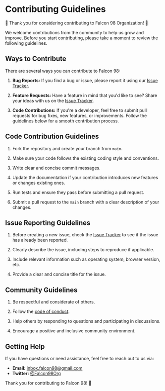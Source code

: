 # Contributing Guidelines

🎉 Thank you for considering contributing to Falcon 98 Organization! 🚀

We welcome contributions from the community to help us grow and improve. Before you start contributing, please take a moment to review the following guidelines.

## Ways to Contribute

There are several ways you can contribute to Falcon 98:

1. **Bug Reports:** If you find a bug or issue, please report it using our [Issue Tracker](profile/link-to-issue-tracker.md).

2. **Feature Requests:** Have a feature in mind that you'd like to see? Share your ideas with us on the [Issue Tracker](profile/link-to-issue-tracker.md).

3. **Code Contributions:** If you're a developer, feel free to submit pull requests for bug fixes, new features, or improvements. Follow the guidelines below for a smooth contribution process.

## Code Contribution Guidelines

1. Fork the repository and create your branch from `main`.

2. Make sure your code follows the existing coding style and conventions.

3. Write clear and concise commit messages.

4. Update the documentation if your contribution introduces new features or changes existing ones.

5. Run tests and ensure they pass before submitting a pull request.

6. Submit a pull request to the `main` branch with a clear description of your changes.

## Issue Reporting Guidelines

1. Before creating a new issue, check the [Issue Tracker](profile/link-to-issue-tracker.md) to see if the issue has already been reported.

2. Clearly describe the issue, including steps to reproduce if applicable.

3. Include relevant information such as operating system, browser version, etc.

4. Provide a clear and concise title for the issue.

## Community Guidelines

1. Be respectful and considerate of others.

2. Follow the [code of conduct](profile/link-to-code-of-conduct.md).

3. Help others by responding to questions and participating in discussions.

4. Encourage a positive and inclusive community environment.

## Getting Help

If you have questions or need assistance, feel free to reach out to us via:

- **Email:** [inbox.falcon98@gmail.com](mailto:inbox.falcon98@gmail.com;inbox.ashen@gmail.com)
- **Twitter:** [@Falcon98Org](https://twitter.com/Falcon98Org)

Thank you for contributing to Falcon 98! 🙌
